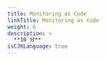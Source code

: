 ```yaml
---
title: Monitoring as Code
linkTitle: Monitoring as Code
weight: 6
description: >
  **10 分**
isCJKLanguage: true
---
```

